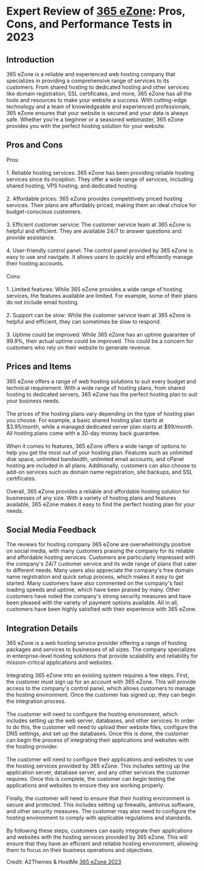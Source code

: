 <h1>Expert Review of <a href="https://a2themes.com/365-ezone-reviews">365 eZone</a>: Pros, Cons, and Performance Tests in 2023</h1>
<h2>Introduction</h2>
365 eZone is a reliable and experienced web hosting company that specializes in providing a comprehensive range of services to its customers. From shared hosting to dedicated hosting and other services like domain registration, SSL certificates, and more, 365 eZone has all the tools and resources to make your website a success. With cutting-edge technology and a team of knowledgeable and experienced professionals, 365 eZone ensures that your website is secured and your data is always safe. Whether you’re a beginner or a seasoned webmaster, 365 eZone provides you with the perfect hosting solution for your website.
<h2>Pros and Cons</h2>
Pros:<br><br>1. Reliable hosting services: 365 eZone has been providing reliable hosting services since its inception. They offer a wide range of services, including shared hosting, VPS hosting, and dedicated hosting.<br><br>2. Affordable prices: 365 eZone provides competitively priced hosting services. Their plans are affordably priced, making them an ideal choice for budget-conscious customers.<br><br>3. Efficient customer service: The customer service team at 365 eZone is helpful and efficient. They are available 24/7 to answer questions and provide assistance.<br><br>4. User-friendly control panel: The control panel provided by 365 eZone is easy to use and navigate. It allows users to quickly and efficiently manage their hosting accounts.<br><br>Cons:<br><br>1. Limited features: While 365 eZone provides a wide range of hosting services, the features available are limited. For example, some of their plans do not include email hosting.<br><br>2. Support can be slow: While the customer service team at 365 eZone is helpful and efficient, they can sometimes be slow to respond.<br><br>3. Uptime could be improved: While 365 eZone has an uptime guarantee of 99.9%, their actual uptime could be improved. This could be a concern for customers who rely on their website to generate revenue.
<h2>Prices and Items</h2>
365 eZone offers a range of web hosting solutions to suit every budget and technical requirement. With a wide range of hosting plans, from shared hosting to dedicated servers, 365 eZone has the perfect hosting plan to suit your business needs.<br><br>The prices of the hosting plans vary depending on the type of hosting plan you choose. For example, a basic shared hosting plan starts at $3.95/month, while a managed dedicated server plan starts at $99/month. All hosting plans come with a 30-day money back guarantee.<br><br>When it comes to features, 365 eZone offers a wide range of options to help you get the most out of your hosting plan. Features such as unlimited disk space, unlimited bandwidth, unlimited email accounts, and cPanel hosting are included in all plans. Additionally, customers can also choose to add-on services such as domain name registration, site backups, and SSL certificates.<br><br>Overall, 365 eZone provides a reliable and affordable hosting solution for businesses of any size. With a variety of hosting plans and features available, 365 eZone makes it easy to find the perfect hosting plan for your needs.
<h2>Social Media Feedback</h2>
The reviews for hosting company 365 eZone are overwhelmingly positive on social media, with many customers praising the company for its reliable and affordable hosting services. Customers are particularly impressed with the company's 24/7 customer service and its wide range of plans that cater to different needs. Many users also appreciate the company's free domain name registration and quick setup process, which makes it easy to get started. Many customers have also commented on the company's fast loading speeds and uptime, which have been praised by many. Other customers have noted the company's strong security measures and have been pleased with the variety of payment options available. All in all, customers have been highly satisfied with their experience with 365 eZone.
<h2>Integration Details</h2>
365 eZone is a web hosting service provider offering a range of hosting packages and services to businesses of all sizes. The company specializes in enterprise-level hosting solutions that provide scalability and reliability for mission-critical applications and websites.<br><br>Integrating 365 eZone into an existing system requires a few steps. First, the customer must sign up for an account with 365 eZone. This will provide access to the company's control panel, which allows customers to manage the hosting environment. Once the customer has signed up, they can begin the integration process.<br><br>The customer will need to configure the hosting environment, which includes setting up the web server, databases, and other services. In order to do this, the customer will need to upload their website files, configure the DNS settings, and set up the databases. Once this is done, the customer can begin the process of integrating their applications and websites with the hosting provider.<br><br>The customer will need to configure their applications and websites to use the hosting services provided by 365 eZone. This includes setting up the application server, database server, and any other services the customer requires. Once this is complete, the customer can begin testing the applications and websites to ensure they are working properly.<br><br>Finally, the customer will need to ensure that their hosting environment is secure and protected. This includes setting up firewalls, antivirus software, and other security measures. The customer may also need to configure the hosting environment to comply with applicable regulations and standards.<br><br>By following these steps, customers can easily integrate their applications and websites with the hosting services provided by 365 eZone. This will ensure that they have an efficient and reliable hosting environment, allowing them to focus on their business operations and objectives.
<p>Credit: A2Themes & HostMe <a href="https://a2themes.com/365-ezone-reviews">365 eZone 2023</a></p>